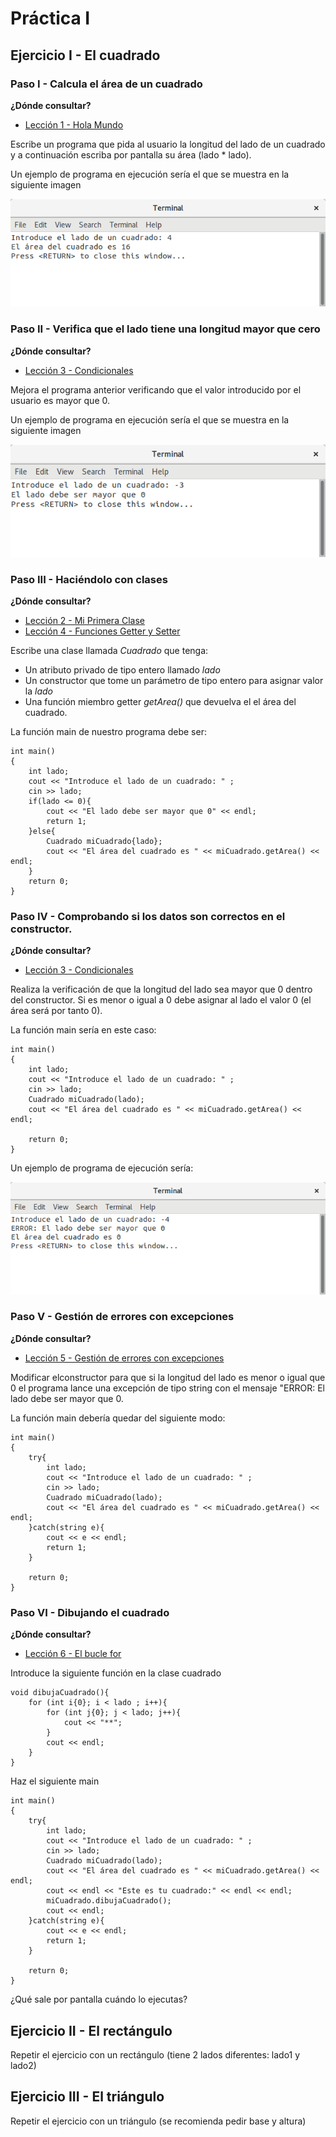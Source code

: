 # Práctica I

## Ejercicio I - El cuadrado

### Paso I - Calcula el área de un cuadrado

**¿Dónde consultar?** 
  - [Lección 1 - Hola Mundo](https://codebin.cc/2018/09/16/leccion-1-hola-mundo/)

Escribe un programa que pida al usuario la longitud del lado de un cuadrado y a continuación escriba por pantalla su área (lado * lado).

Un ejemplo de programa en ejecución sería el que se muestra en la siguiente imagen

![Paso 1](./images/ejercicio1_paso1.png)

### Paso II - Verifica que el lado tiene una longitud mayor que cero

**¿Dónde consultar?** 
  - [Lección 3 - Condicionales](https://codebin.cc/2018/09/16/leccion-3-entrada-de-datos-por-el-usuario-condicionales/)

Mejora el programa anterior verificando que el valor introducido por el usuario es mayor que 0.

Un ejemplo de programa en ejecución sería el que se muestra en la siguiente imagen

![Paso 2](./images/ejercicio1_paso2.png)

### Paso III - Haciéndolo con clases

**¿Dónde consultar?** 
  - [Lección 2 - Mi Primera Clase](https://codebin.cc/2018/09/16/leccion-2-programando-la-primera-clase/)
  - [Lección 4 - Funciones Getter y Setter](https://codebin.cc/2018/09/23/leccion-4-funciones-getter-y-setter/)

Escribe una clase llamada *Cuadrado* que tenga:
  - Un atributo privado de tipo entero llamado *lado*
  - Un constructor que tome un parámetro de tipo entero para asignar valor la *lado*
  - Una función miembro getter *getArea()* que devuelva el el área del cuadrado.
  
  La función main de nuestro programa debe ser:

  
	int main()
	{
		int lado;
		cout << "Introduce el lado de un cuadrado: " ;
		cin >> lado;
		if(lado <= 0){
			cout << "El lado debe ser mayor que 0" << endl;
			return 1;
		}else{
			Cuadrado miCuadrado{lado};
			cout << "El área del cuadrado es " << miCuadrado.getArea() << endl;
		}
		return 0;
	}
	
### Paso IV - Comprobando si los datos son correctos en el constructor.

**¿Dónde consultar?** 
  - [Lección 3 - Condicionales](https://codebin.cc/2018/09/16/leccion-3-entrada-de-datos-por-el-usuario-condicionales/)


Realiza la verificación de que la longitud del lado sea mayor que 0 dentro del constructor. Si es menor o igual a 0 debe asignar al lado el valor 0 (el área será por tanto 0).

La función main sería en este caso:

	int main()
	{
		int lado;
		cout << "Introduce el lado de un cuadrado: " ;
		cin >> lado;
		Cuadrado miCuadrado(lado);
		cout << "El área del cuadrado es " << miCuadrado.getArea() << endl;

		return 0;
	}


Un ejemplo de programa de ejecución sería:

![Paso 3](./images/ejercicio1_paso4.png)

### Paso V - Gestión de errores con excepciones

**¿Dónde consultar?** 
  - [Lección 5 - Gestión de errores con excepciones](https://codebin.cc/2018/09/16/leccion-5-gestion-de-errores-con-excepciones/)


Modificar elconstructor para que si la longitud del lado es menor o igual que 0 el programa lance una excepción de tipo string con el mensaje "ERROR: El lado debe ser mayor que 0.

La función main debería quedar del siguiente modo:

	int main()
	{
		try{
			int lado;
			cout << "Introduce el lado de un cuadrado: " ;
			cin >> lado;
			Cuadrado miCuadrado(lado);
			cout << "El área del cuadrado es " << miCuadrado.getArea() << endl;
		}catch(string e){
			cout << e << endl;
			return 1;
		}

		return 0;
	}
	
### Paso VI - Dibujando el cuadrado
**¿Dónde consultar?** 
  - [Lección 6 - El bucle for](https://codebin.cc/2018/09/16/leccion-6-el-bucle-for/)


Introduce la siguiente función en la clase cuadrado

    void dibujaCuadrado(){
        for (int i{0}; i < lado ; i++){
            for (int j{0}; j < lado; j++){
                cout << "**";
            }
            cout << endl;
        }
    }
    
Haz el siguiente main

	int main()
	{
		try{
			int lado;
			cout << "Introduce el lado de un cuadrado: " ;
			cin >> lado;
			Cuadrado miCuadrado(lado);
			cout << "El área del cuadrado es " << miCuadrado.getArea() << endl;
			cout << endl << "Este es tu cuadrado:" << endl << endl;
			miCuadrado.dibujaCuadrado();
			cout << endl;
		}catch(string e){
			cout << e << endl;
			return 1;
		}

		return 0;
	}


¿Qué sale por pantalla cuándo lo ejecutas?

## Ejercicio II - El rectángulo

Repetir el ejercicio con un rectángulo (tiene 2 lados diferentes: lado1 y lado2)

## Ejercicio III - El triángulo

Repetir el ejercicio con un triángulo (se recomienda pedir base y altura)

